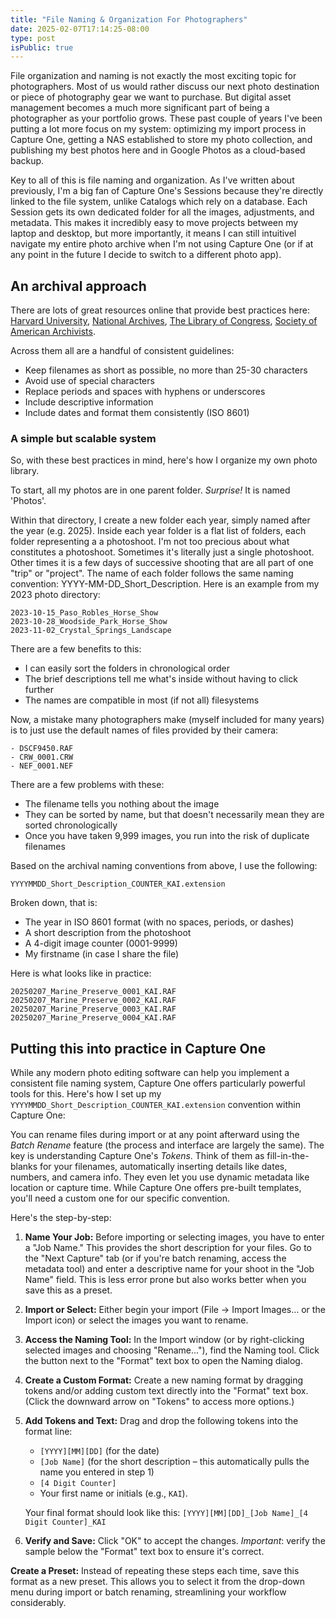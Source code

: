 ```yaml
---
title: "File Naming & Organization For Photographers"
date: 2025-02-07T17:14:25-08:00
type: post
isPublic: true
---
```


File organization and naming is not exactly the most exciting topic for photographers. Most of us would rather discuss our next photo destination or piece of photography gear we want to purchase. But digital asset management becomes a much more significant part of being a photographer as your portfolio grows. These past couple of years I've been putting a lot more focus on my system: optimizing my import process in Capture One, getting a NAS established to store my photo collection, and publishing my best photos here and in Google Photos as a cloud-based backup.

Key to all of this is file naming and organization. As I've written about previously, I'm a big fan of Capture One's Sessions because they're directly linked to the file system, unlike Catalogs which rely on a database. Each Session gets its own dedicated folder for all the images, adjustments, and metadata. This makes it incredibly easy to move projects between my laptop and desktop, but more importantly, it means I can still intuitivel navigate my entire photo archive when I'm not using Capture One (or if at any point in the future I decide to switch to a different photo app).

## An archival approach

There are lots of great resources online that provide best practices here: [Harvard University](https://datamanagement.hms.harvard.edu/plan-design/file-naming-conventions), [National Archives](https://records-express.blogs.archives.gov/2017/08/22/best-practices-for-file-naming/), [The Library of Congress](https://blogs.loc.gov/thesignal/2012/01/with-liberty-and-file-naming-for-all/), [Society of American Archivists](http://files.archivists.org/groups/museum/standards/3.%20Records%20Management/Getty%20Records%20Management%20User%20Guides.pdf).

Across them all are a handful of consistent guidelines:

- Keep filenames as short as possible, no more than 25-30 characters
- Avoid use of special characters
- Replace periods and spaces with hyphens or underscores
- Include descriptive information
- Include dates and format them consistently (ISO 8601)

### A simple but scalable system

So, with these best practices in mind, here's how I organize my own photo library.

To start, all my photos are in one parent folder. _Surprise!_ It is named 'Photos'.

Within that directory, I create a new folder each year, simply named after the year (e.g. 2025). Inside each year folder is a flat list of folders, each folder representing a a photoshoot. I'm not too precious about what constitutes a photoshoot. Sometimes it's literally just a single photoshoot. Other times it is a few days of successive shooting that are all part of one "trip" or "project". The name of each folder follows the same naming convention: YYYY-MM-DD_Short_Description. Here is an example from my 2023 photo directory:

```
2023-10-15_Paso_Robles_Horse_Show
2023-10-28_Woodside_Park_Horse_Show
2023-11-02_Crystal_Springs_Landscape
```

There are a few benefits to this:

- I can easily sort the folders in chronological order
- The brief descriptions tell me what's inside without having to click further
- The names are compatible in most (if not all) filesystems

Now, a mistake many photographers make (myself included for many years) is to just use the default names of files provided by their camera:

```
- DSCF9450.RAF
- CRW_0001.CRW
- NEF_0001.NEF
```

There are a few problems with these:

- The filename tells you nothing about the image
- They can be sorted by name, but that doesn't necessarily mean they are sorted chronologically
- Once you have taken 9,999 images, you run into the risk of duplicate filenames

Based on the archival naming conventions from above, I use the following:

```
YYYYMMDD_Short_Description_COUNTER_KAI.extension
```

Broken down, that is:

- The year in ISO 8601 format (with no spaces, periods, or dashes)
- A short description from the photoshoot
- A 4-digit image counter (0001-9999)
- My firstname (in case I share the file)

Here is what looks like in practice:

```
20250207_Marine_Preserve_0001_KAI.RAF
20250207_Marine_Preserve_0002_KAI.RAF
20250207_Marine_Preserve_0003_KAI.RAF
20250207_Marine_Preserve_0004_KAI.RAF
```

## Putting this into practice in Capture One

While any modern photo editing software can help you implement a consistent file naming system, Capture One offers particularly powerful tools for this. Here's how I set up my `YYYYMMDD_Short_Description_COUNTER_KAI.extension` convention within Capture One:

You can rename files during import or at any point afterward using the _Batch Rename_ feature (the process and interface are largely the same). The key is understanding Capture One's _Tokens_. Think of them as fill-in-the-blanks for your filenames, automatically inserting details like dates, numbers, and camera info. They even let you use dynamic metadata like location or capture time. While Capture One offers pre-built templates, you'll need a custom one for our specific convention.

Here's the step-by-step:

1.  **Name Your Job:** Before importing or selecting images, you have to enter a "Job Name." This provides the short description for your files. Go to the "Next Capture" tab (or if you're batch renaming, access the metadata tool) and enter a descriptive name for your shoot in the "Job Name" field. This is less error prone but also works better when you save this as a preset.
2.  **Import or Select:** Either begin your import (File -> Import Images… or the Import icon) or select the images you want to rename.
3.  **Access the Naming Tool:** In the Import window (or by right-clicking selected images and choosing "Rename..."), find the Naming tool. Click the button next to the "Format" text box to open the Naming dialog.
4.  **Create a Custom Format:** Create a new naming format by dragging tokens and/or adding custom text directly into the "Format" text box. (Click the downward arrow on "Tokens" to access more options.)
5.  **Add Tokens and Text:** Drag and drop the following tokens into the format line:

    - `[YYYY][MM][DD]` (for the date)
    - `[Job Name]` (for the short description – this automatically pulls the name you entered in step 1)
    - `[4 Digit Counter]`
    - Your first name or initials (e.g., `KAI`).

    Your final format should look like this:
    `[YYYY][MM][DD]_[Job Name]_[4 Digit Counter]_KAI`

6.  **Verify and Save:** Click "OK" to accept the changes. _Important_: verify the sample below the "Format" text box to ensure it's correct.

**Create a Preset:** Instead of repeating these steps each time, save this format as a new preset. This allows you to select it from the drop-down menu during import or batch renaming, streamlining your workflow considerably.
